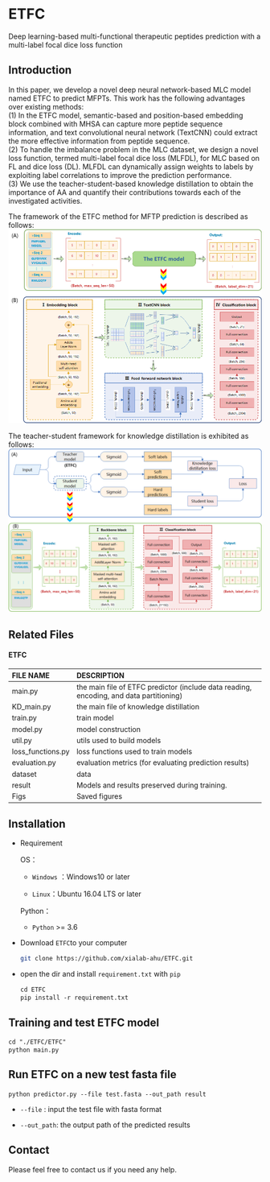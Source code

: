 # ETFC
Deep learning-based multi-functional therapeutic peptides prediction with a multi-label focal dice loss function

## Introduction
In this paper, we develop a novel deep neural network-based MLC model named ETFC to predict MFPTs. This work has the following advantages over existing methods:  
(1) In the ETFC model, semantic-based and position-based embedding block combined with MHSA can capture more peptide sequence information, and text convolutional neural network (TextCNN) could extract the more effective information from peptide sequence.  
(2) To handle the imbalance problem in the MLC dataset, we design a novel loss function, termed multi-label focal dice loss (MLFDL), for MLC based on FL and dice loss (DL). MLFDL can dynamically assign weights to labels by exploiting label correlations to improve the prediction performance.   
(3) We use the teacher-student-based knowledge distillation to obtain the importance of AA and quantify their contributions towards each of the investigated activities.  

The framework of the ETFC method for MFTP prediction is described as follows:
![draft](./figures/teacher.png)
  
The teacher-student framework for knowledge distillation is exhibited as follows:  
![draft](./figures/KD-student.png)


## Related Files

#### ETFC

| FILE NAME         | DESCRIPTION                                                                             |
|:------------------|:----------------------------------------------------------------------------------------|
| main.py           | the main file of ETFC predictor (include data reading, encoding, and data partitioning) |
| KD_main.py        | the main file of knowledge distillation                                                 |
| train.py          | train model                                                                             |
| model.py          | model construction                                                                      |
| util.py           | utils used to build models                                                              |
| loss_functions.py | loss functions used to train models                                                     |
| evaluation.py     | evaluation metrics (for evaluating prediction results)                                  |
| dataset           | data                                                                                    |
| result            | Models and results preserved during training.                                           |
| Figs              | Saved figures                                                                           |



## Installation
- Requirement
  
  OS：
  
  - `Windows` ：Windows10 or later
  
  - `Linux`：Ubuntu 16.04 LTS or later
  
  Python：
  
  - `Python` >= 3.6
  
- Download `ETFC`to your computer

  ```bash
  git clone https://github.com/xialab-ahu/ETFC.git
  ```

- open the dir and install `requirement.txt` with `pip`

  ```
  cd ETFC
  pip install -r requirement.txt
  ```
  
## Training and test ETFC model
```shell
cd "./ETFC/ETFC"
python main.py
```

## Run ETFC on a new test fasta file
```shell
python predictor.py --file test.fasta --out_path result
```

- `--file` : input the test file with fasta format

- `--out_path`: the output path of the predicted results


## Contact
Please feel free to contact us if you need any help.


